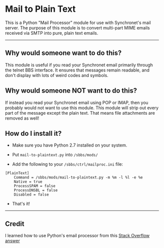 Mail to Plain Text
=================

This is a Python "Mail Processor" module for use with Synchronet's mail server. The purpose of this module is to convert multi-part MIME emails received via SMTP into pure, plain text emails.

---

Why would someone want to do this?
----------------------------------

This module is useful if you read your Synchronet email primarily through the telnet BBS interface. It ensures that messages remain readable, and don't display with lots of weird codes and symbols.

Why would someone NOT want to do this?
--------------------------------------

If instead you read your Synchronet email using POP or IMAP, then you probably would not want to use this module. This module will strip out every part of the message except the plain text. That means file attachments are removed as well!

How do I install it? 
--------------------

* Make sure you have Python 2.7 installed on your system.

* Put `mail-to-plaintext.py` into `/sbbs/mods/`

* Add the following to your `/sbbs/ctrl/mailproc.ini` file:

```
[PlainText]
	Command = /sbbs/mods/mail-to-plaintext.py -m %m -l %l -e %e
	Native = true
	ProcessSPAM = false
	ProcessDNSBL = false
	Disabled = false
```

* That's it!

---

Credit
------

I learned how to use Python's email processor from this [Stack Overflow answer](http://stackoverflow.com/a/1463144)
